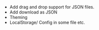 - Add drag and drop support for JSON files.
- Add download as JSON
- Theming
- LocalStorage/ Config in some file etc.
